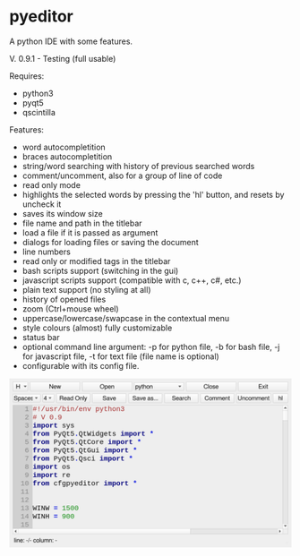 # pyeditor
A python IDE with some features.

V. 0.9.1 - Testing (full usable)

Requires:
- python3
- pyqt5
- qscintilla

Features:
- word autocompletition
- braces autocompletition
- string/word searching with history of previous searched words
- comment/uncomment, also for a group of line of code
- read only mode
- highlights the selected words by pressing the 'hl' button, and resets by uncheck it
- saves its window size
- file name and path in the titlebar
- load a file if it is passed as argument
- dialogs for loading files or saving the document
- line numbers
- read only or modified tags in the titlebar
- bash scripts support (switching in the gui)
- javascript scripts support (compatible with c, c++, c#, etc.)
- plain text support (no styling at all)
- history of opened files
- zoom (Ctrl+mouse wheel)
- uppercase/lowercase/swapcase in the contextual menu
- style colours (almost) fully customizable
- status bar
- optional command line argument: -p for python file, -b for bash file, -j for javascript file, -t for text file (file name is optional) 
- configurable with its config file.

![My image](https://github.com/frank038/pyeditor/blob/main/image1.png)
